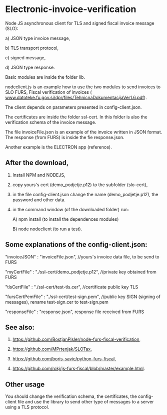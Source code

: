 # Electronic-invoice-verification 

Node JS asynchronous client for TLS and signed fiscal invoice message (SLO): 

a) JSON type invoice message, 

b) TLS transport protocol, 

c) signed message, 

d) JSON type response.  

 

Basic modules are inside the folder lib.  

 

nodeclient.js is an example how to use the two modules to send invoices to SLO FURS, Fiscal verification of invoices ( www.datoteke.fu.gov.si/dpr/files/TehnicnaDokumentacijaVer1.6.pdf). 

The client depends on parameters presented in config-client.json. 

The certificates are inside the folder ssl-cert. In this folder is also the verification schema of the invoice message. 

The file invoiceFile.json is an example of the invoice written in JSON format. The response (from FURS) is inside the fie response.json.  

Another example is the ELECTRON app (reference). 

 

## After the download, 

1) Install NPM and NODEJS, 

2) copy yours's cert (demo_podjetje.p12) to the subfolder (slo-cert), 

3) in the file config-client.json change the name (demo_podjetje.p12), the password and other data. 

4) in the command window (of the downloaded folder) run: 

   A) npm install           (to install the dependences modules) 

   B) node nodeclient      (to run a test). 

 
 

## Some explanations of the config-client.json: 

"invoiceJSON" : "invoiceFile.json", //yours's invoice data file, to be send to FURS 

"myCertFile" : "./ssl-cert/demo_podjetje.p12", //private key obtained from FURS 

"tlsCertFile" : "./ssl-cert/test-tls.cer", //certificate public key TLS 

"fursCertPemFile" : "./ssl-cert/test-sign.pem", //public key SIGN (signing of messages), rename test-sign.cer to test-sign.pem 

"responseFile" : "response.json", response file received from FURS 

 
## See also: 

1) https://github.com/BostjanPisler/node-furs-fiscal-verification, 

2) https://github.com/MPrtenjak/SLOTax, 

3) https://github.com/boris-savic/python-furs-fiscal, 

4) https://github.com/rokj/js-furs-fiscal/blob/master/example.html. 
 

## Other usage 

You should change the verification schema, the certificates, the config-client file and use the library to send other type of messages to a server using a TLS protocol. 

 
 

 
